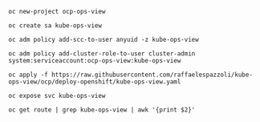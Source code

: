 ```oc new-project ocp-ops-view```

```oc create sa kube-ops-view```

```oc adm policy add-scc-to-user anyuid -z kube-ops-view```

```oc adm policy add-cluster-role-to-user cluster-admin system:serviceaccount:ocp-ops-view:kube-ops-view```

```oc apply -f https://raw.githubusercontent.com/raffaelespazzoli/kube-ops-view/ocp/deploy-openshift/kube-ops-view.yaml```

```oc expose svc kube-ops-view```

```oc get route | grep kube-ops-view | awk '{print $2}'```
